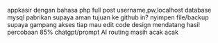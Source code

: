 appkasir dengan bahasa php full post
username,pw,localhost database mysql pabrikan supaya aman
tujuan ke github in? nyimpen file/backup supaya gampang akses tiap mau edit code
design mendatang
hasil percobaan 85% chatgpt/prompt AI
routing masih acak acak
